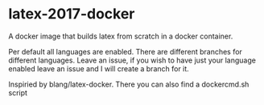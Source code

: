 # latex-2017-docker
A docker image that builds latex from scratch in a docker container.

Per default all languages are enabled. There are different branches for different languages. Leave an issue, if you wish to have just your language enabled leave an issue and I will create a branch for it.

Inspiried by blang/latex-docker. There you can also find a dockercmd.sh script
